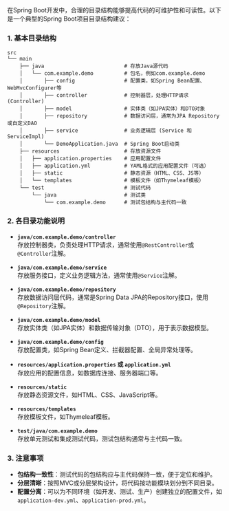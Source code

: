 在Spring Boot开发中，合理的目录结构能够提高代码的可维护性和可读性。以下是一个典型的Spring Boot项目目录结构建议：

### 1. 基本目录结构

```
src
└── main
    ├── java                          # 存放Java源代码
    │   └── com.example.demo          # 包名，例如com.example.demo
    │       ├── config                # 配置类，如Spring Bean配置、WebMvcConfigurer等
    │       ├── controller            # 控制器层，处理HTTP请求 (Controller)
    │       ├── model                 # 实体类（如JPA实体）和DTO对象
    │       ├── repository            # 数据访问层，通常为JPA Repository或自定义DAO
    │       ├── service               # 业务逻辑层 (Service 和 ServiceImpl)
    │       └── DemoApplication.java  # Spring Boot启动类
    ├── resources                     # 存放资源文件
    │   ├── application.properties    # 应用配置文件
    │   ├── application.yml           # YAML格式的应用配置文件（可选）
    │   ├── static                    # 静态资源（HTML、CSS、JS等）
    │   └── templates                 # 模板文件（如Thymeleaf模板）
    └── test                          # 测试代码
        └── java                      # 测试类
            └── com.example.demo      # 测试包结构与主代码一致
```

### 2. 各目录功能说明

- **`java/com.example.demo/controller`**  
  存放控制器类，负责处理HTTP请求，通常使用`@RestController`或`@Controller`注解。

- **`java/com.example.demo/service`**  
  存放服务接口，定义业务逻辑方法，通常使用`@Service`注解。

- **`java/com.example.demo/repository`**  
  存放数据访问层代码，通常是Spring Data JPA的Repository接口，使用`@Repository`注解。

- **`java/com.example.demo/model`**  
  存放实体类（如JPA实体）和数据传输对象（DTO），用于表示数据模型。

- **`java/com.example.demo/config`**  
  存放配置类，如Spring Bean定义、拦截器配置、全局异常处理等。

- **`resources/application.properties` 或 `application.yml`**  
  存放应用的配置信息，如数据库连接、服务器端口等。

- **`resources/static`**  
  存放静态资源文件，如HTML、CSS、JavaScript等。

- **`resources/templates`**  
  存放模板文件，如Thymeleaf模板。

- **`test/java/com.example.demo`**  
  存放单元测试和集成测试代码，测试包结构通常与主代码一致。

### 3. 注意事项

- **包结构一致性**：测试代码的包结构应与主代码保持一致，便于定位和维护。
- **分层清晰**：按照MVC或分层架构设计，将代码按功能模块划分到不同目录。
- **配置分离**：可以为不同环境（如开发、测试、生产）创建独立的配置文件，如`application-dev.yml`、`application-prod.yml`。